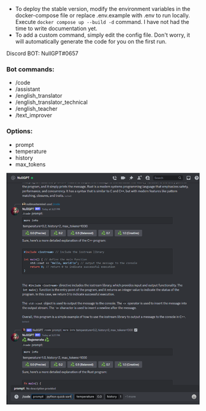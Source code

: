 - To deploy the stable version, modify the environment variables in the docker-compose file or replace .env.example with .env to run locally. Execute `docker compose up --build -d` command. I have not had the time to write documentation yet.
- To add a custom command, simply edit the config file. Don't worry, it will automatically generate the code for you on the first run.

Discord BOT: NullGPT#0657

### Bot commands:
- /code
- /assistant
- /english_translator
- /english_translator_technical
- /english_teacher
- /text_improver

### Options:
- prompt
- temperature
- history
- max_tokens

![alt text](asssets/img.png)